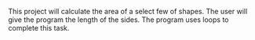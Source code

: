 This project will calculate the area of a select few of shapes. The user will give the program the length of the sides. The program uses loops to complete this task.
